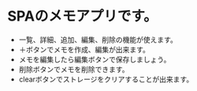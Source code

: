 # SPAのメモアプリです。

- 一覧、詳細、追加、編集、削除の機能が使えます。
- ＋ボタンでメモを作成、編集が出来ます。
- メモを編集したら編集ボタンで保存しましょう。
- 削除ボタンでメモを削除できます。
- clearボタンでストレージをクリアすることが出来ます。
